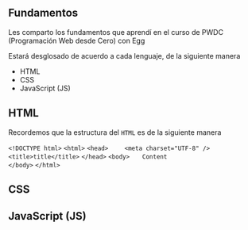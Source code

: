 ## Fundamentos

Les comparto los fundamentos que aprendí en el curso de PWDC (Programación Web desde Cero) con Egg

Estará desglosado de acuerdo a cada lenguaje, de la siguiente manera
- HTML
- CSS
- JavaScript (JS)

## HTML

Recordemos que la estructura del `HTML` es de la siguiente manera

`<!DOCTYPE html>`
`<html>`
`<head>`
`    <meta charset="UTF-8" />`
`    <title>title</title>`
`</head>`
`<body>`
`   Content`    
`</body>`
`</html>`

## CSS

## JavaScript (JS)